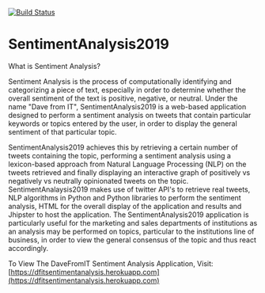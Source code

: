 [![Build Status](https://travis-ci.org/nadiasalgado/sentimentanalysis2019.svg?branch=master)](https://travis-ci.org/nadiasalgado/sentimentanalysis2019)

# SentimentAnalysis2019

What is Sentiment Analysis?

Sentiment Analysis is the process of computationally identifying and categorizing a piece of text, especially in order to determine whether the overall sentiment of the text is positive, negative, or neutral. Under the name "Dave from IT", SentimentAnalysis2019 is a web-based application designed to perform a sentiment analysis on tweets that contain particular keywords or topics entered by the user, in order to display the general sentiment of that particular topic.

SentimentAnalysis2019 achieves this by retrieving a certain number of tweets containing the topic, performing a sentiment analysis using a lexicon-based approach from Natural Language Processing (NLP) on the tweets retrieved and finally displaying an interactive graph of positively vs negatively vs neutrally opinionated tweets on the topic. SentimentAnalaysis2019 makes use of twitter API's to retrieve real tweets, NLP algorithms in Python and Python libraries to perform the sentiment analysis, HTML for the overall display of the application and results and Jhipster to host the application. The SentimentAnalysis2019 application is particularly useful for the marketing and sales departments of institutions as an analysis may be performed on topics, particular to the institutions line of business, in order to view the general consensus of the topic and thus react accordingly.

To View The DaveFromIT Sentiment Analysis Application, Visit:
[https://dfitsentimentanalysis.herokuapp.com](https://dfitsentimentanalysis.herokuapp.com)

